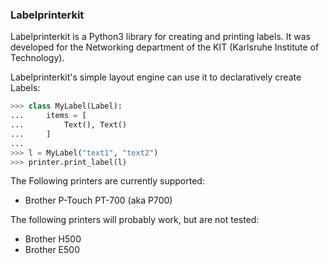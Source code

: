 ### Labelprinterkit

Labelprinterkit is a Python3 library for creating and printing labels. It was
developed for the Networking department of the KIT (Karlsruhe Institute of
Technology).

Labelprinterkit's simple layout engine can use it to declaratively create
Labels:

```python
>>> class MyLabel(Label):
...     items = [
...         Text(), Text()
...     ]
...
>>> l = MyLabel("text1", "text2")
>>> printer.print_label(l)
```

The Following printers are currently supported:

 * Brother P-Touch PT-700 (aka P700)

The following printers will probably work, but are not tested:

 * Brother H500
 * Brother E500
